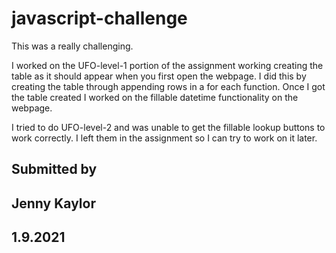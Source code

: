 # javascript-challenge

This was a really challenging.

I worked on the UFO-level-1 portion of the assignment working creating the table as it should appear when you first open the webpage. I did this by creating the table through appending rows in a for each function. Once I got the table created I worked on the fillable datetime functionality on the webpage.

I tried to do UFO-level-2 and was unable to get the fillable lookup buttons to work correctly. I left them in the assignment so I can try to work on it later.

## Submitted by

## Jenny Kaylor

## 1.9.2021
